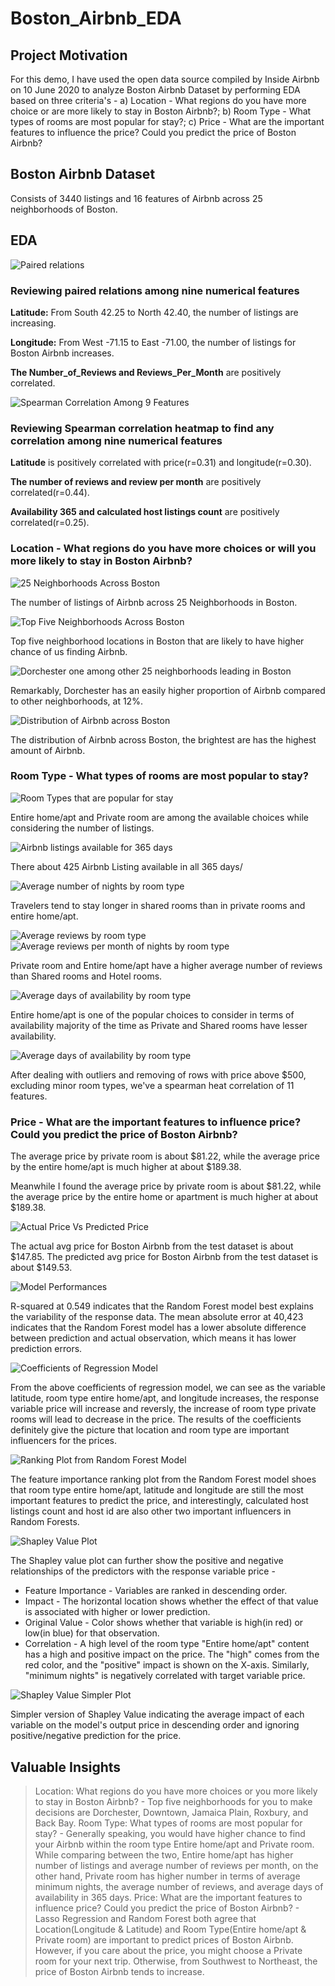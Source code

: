 # Boston_Airbnb_EDA

## Project Motivation
For this demo, I have used the open data source compiled by Inside Airbnb on 10 June 2020 to analyze Boston Airbnb Dataset by performing EDA based on three criteria's - a) Location - What regions do you have more choice or are more likely to stay in Boston Airbnb?; b) Room Type - What types of rooms are most popular for stay?; c) Price - What are the important features to influence the price? Could you predict the price of Boston Airbnb?

## Boston Airbnb Dataset
Consists of 3440 listings and 16 features of Airbnb across 25 neighborhoods of Boston.

## EDA
![Paired relations](EDA/PairPlots.png)
### Reviewing paired relations among nine numerical features
**Latitude:** From South 42.25 to North 42.40, the number of listings are increasing.

**Longitude:** From West -71.15 to East -71.00, the number of listings for Boston Airbnb increases.

**The Number_of_Reviews and Reviews_Per_Month** are positively correlated.

![Spearman Correlation Among 9 Features](EDA/Spearman_Correlation_9_Features.png)
### Reviewing Spearman correlation heatmap to find any correlation among nine numerical features
**Latitude** is positively correlated with price(r=0.31) and longitude(r=0.30).

**The number of reviews and review per month** are positively correlated(r=0.44).

**Availability 365 and calculated host listings count** are positively correlated(r=0.25).

### Location - What regions do you have more choices or will you more likely to stay in Boston Airbnb?
![25 Neighborhoods Across Boston](EDA/25_Neighborhoods_Boston.png)
<p>The number of listings of Airbnb across 25 Neighborhoods in Boston.</p>

![Top Five Neighborhoods Across Boston](EDA/Top_Five_Neighborhoods_Boston.png)
<p>Top five neighborhood locations in Boston that are likely to have higher chance of us finding Airbnb.</p>

![Dorchester one among other 25 neighborhoods leading in Boston](EDA/Dorchester_Leading.png)
<p>Remarkably, Dorchester has an easily higher proportion of Airbnb compared to other neighborhoods, at 12%.</p>

![Distribution of Airbnb across Boston](EDA/Density_Plot.png)
<p>The distribution of Airbnb across Boston, the brightest are has the highest amount of Airbnb.</p>

### Room Type - What types of rooms are most popular to stay?
![Room Types that are popular for stay](EDA/Room_Type.png)
<p>Entire home/apt and Private room are among the available choices while considering the number of listings.</p>

![Airbnb listings available for 365 days](EDA/Availability_365.png)
<p>There about 425 Airbnb Listing available in all 365 days/</p>

![Average number of nights by room type](EDA/Average_Nights.png)
<p>Travelers tend to stay longer in shared rooms than in private rooms and entire home/apt.</p>

![Average reviews by room type](EDA/Average_Reviews.png)
![Average reviews per month of nights by room type](EDA/Average_Reviews_Per_Month.png)
<p>Private room and Entire home/apt have a higher average number of reviews than Shared rooms and Hotel rooms.</p>

![Average days of availability by room type](EDA/Average_Days.png)
<p>Entire home/apt is one of the popular choices to consider in terms of availability majority of the time as Private and Shared rooms have lesser availability.</p>

![Average days of availability by room type](EDA/Spearman_Correlation_11.png)
<p>After dealing with outliers and removing of rows with price above $500, excluding minor room types, we've a spearman heat correlation of 11 features.</p>

### Price - What are the important features to influence price? Could you predict the price of Boston Airbnb?
<p> The average price by private room is about $81.22, while the average price by the entire home/apt is much higher at about $189.38.</p>

<p>Meanwhile I found the average price by private room is about $81.22, while the average price by the entire home or apartment is much higher at about $189.38.</p>

![Actual Price Vs Predicted Price](EDA/Actual_Price_VS_Predicted_Price.png)
<p>The actual avg price for Boston Airbnb from the test dataset is about $147.85. The predicted avg price for Boston Airbnb from the test dataset is about $149.53.</p>

![Model Performances](EDA/Model_Performances.png)
<p>R-squared at 0.549 indicates that the Random Forest model best explains the variability of the response data. The mean absolute error at 40,423 indicates that the Random Forest model has a lower absolute difference between prediction and actual observation, which means it has lower prediction errors.</p>

![Coefficients of Regression Model](EDA/Coefficients.png)
<p>From the above coefficients of regression model, we can see as the variable latitude, room type entire home/apt, and longitude increases, the response variable price will increase and reversly, the increase of room type private rooms will lead to decrease in the price. The results of the coefficients definitely give the picture that location and room type are important influencers for the prices.</p>

![Ranking Plot from Random Forest Model](EDA/Ranking_Plot.png)
<p>The feature importance ranking plot from the Random Forest model shoes that room type entire home/apt, latitude and longitude are still the most important features to predict the price, and interestingly, calculated host listings count and host id are also other two important influencers in Random Forests.</p>

![Shapley Value Plot](EDA/SHAP_Value_1.png)
<p>The Shapley value plot can further show the positive and negative relationships of the predictors with the response variable price - </p>
    <ul>
        <li>Feature Importance - Variables are ranked in descending order.</li>
        <li>Impact - The horizontal location shows whether the effect of that value is associated with higher or lower prediction.</li>
        <li>Original Value - Color shows whether that variable is high(in red) or low(in blue) for that observation.</li>
        <li>Correlation - A high level of the room type "Entire home/apt" content has a high and positive impact on the price. The "high" comes from the red color, and the "positive" impact is shown on the X-axis. Similarly, "minimum nights" is negatively correlated with target variable price.</li>
     </ul>

![Shapley Value Simpler Plot](EDA/SHAP_Value_2.png)
<p>Simpler version of Shapley Value indicating the average impact of each variable on the model's output price in descending order and ignoring positive/negative prediction for the price.</p>

## Valuable Insights
> Location: What regions do you have more choices or you more likely to stay in Boston Airbnb? - Top five neighborhoods for you to make decisions are Dorchester, Downtown, Jamaica Plain, Roxbury, and Back Bay.
> Room Type: What types of rooms are most popular for stay? - Generally speaking, you would have higher chance to find your Airbnb within the room type Entire home/apt and Private room. While comparing between the two, Entire home/apt has higher number of listings and average number of reviews per month, on the other hand, Private room has higher number in terms of average minimum nights, the average number of reviews, and average days of availability in 365 days.
> Price: What are the important features to influence price? Could you predict the price of Boston Airbnb? - Lasso Regression and Random Forest both agree that Location(Longitude & Latitude) and Room Type(Entire home/apt & Private room) are important to predict prices of Boston Airbnb. However, if you care about the price, you might choose a Private room for your next trip. Otherwise, from Southwest to Northeast, the price of Boston Airbnb tends to increase.
